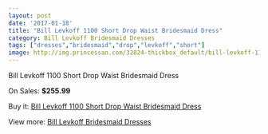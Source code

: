 ```yaml
---
layout: post
date: '2017-01-18'
title: "Bill Levkoff 1100 Short Drop Waist Bridesmaid Dress"
category: Bill Levkoff Bridesmaid Dresses
tags: ["dresses","bridesmaid","drop","levkoff","short"]
image: http://img.princessan.com/32824-thickbox_default/bill-levkoff-1100-short-drop-waist-bridesmaid-dress.jpg
---
```

Bill Levkoff 1100 Short Drop Waist Bridesmaid Dress

On Sales: **$255.99**
<a href="https://www.princessan.com/en/15143-bill-levkoff-1100-short-drop-waist-bridesmaid-dress.html"><amp-img layout="responsive" width="600" height="600" src="//img.princessan.com/32824-thickbox_default/bill-levkoff-1100-short-drop-waist-bridesmaid-dress.jpg" alt="Bill Levkoff 1100 Short Drop Waist Bridesmaid Dress 0" /></a>
<a href="https://www.princessan.com/en/15143-bill-levkoff-1100-short-drop-waist-bridesmaid-dress.html"><amp-img layout="responsive" width="600" height="600" src="//img.princessan.com/32825-thickbox_default/bill-levkoff-1100-short-drop-waist-bridesmaid-dress.jpg" alt="Bill Levkoff 1100 Short Drop Waist Bridesmaid Dress 1" /></a>

Buy it: [Bill Levkoff 1100 Short Drop Waist Bridesmaid Dress](https://www.princessan.com/en/15143-bill-levkoff-1100-short-drop-waist-bridesmaid-dress.html "Bill Levkoff 1100 Short Drop Waist Bridesmaid Dress")

View more: [Bill Levkoff Bridesmaid Dresses](https://www.princessan.com/en/110- "Bill Levkoff Bridesmaid Dresses")